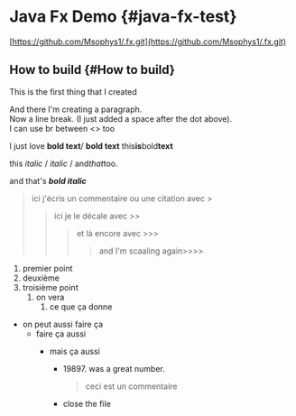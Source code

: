 # Java Fx Demo {#java-fx-test}

[https://github.com/Msophys1/.fx.git](https://github.com/Msophys1/.fx.git)

## How to build {#How to build}

This is the first thing that I created

And there I'm creating a paragraph.  
Now a line break. (I just added a space after the dot above).<br>
I can use br between <> too

I just love **bold text**/ __bold text__
this**is**bold**text**

this *italic* / _italic_ / and*that*too.

and that's ***bold italic***

> ici j'écris un commentaire ou une citation avec >
>> ici je le décale avec >>
> >> et là encore avec >>>
> >>>and I'm scaaling again>>>>

1. premier point
2. deuxième
3. troisième point
    1. on vera
        1. ce que ça donne

- on peut aussi faire ça
    - faire ça aussi
        - mais ça aussi

            - 19897\. was a great number.
              > ceci est un commentaire
            - close the file 


